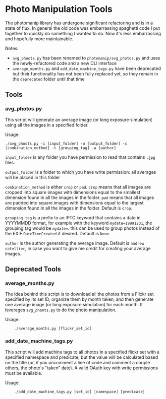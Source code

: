 # Photo Manipulation Tools

The photomanip library has undergone significant refactoring and is in a state of flux.
In general the old code was embarrassing spaghetti code I put together to quickly do something I wanted to do.
Now it's less embarrassing and hopefully more maintainable.

Notes:
* `avg_phoots.py` has been renamed to `photomanip/avg_photos.py` and uses the newly-refactored code and a new CLI interface
* `average_months.py` and `add_date_machine_tags.py` have been deprecated but their functionality has not been fully replaced yet, so they remain in the `deprecated` folder until that time

## Tools
### avg_photos.py

This script will generate an average image (or long exposure simulation) using all the images in a specified folder.

Usage:
```
./avg_phoots.py -i [input_folder] -o [output_folder] -c [combination_method] -t [grouping_tag] -a [author]
```
`input_folder` is any folder you have permission to read that contains `.jpg` files.

`output_folder` is a folder to which you have write permission: all averages will be placed in this folder

`combination_method` is either `crop` or `pad`. `crop` means that all images are cropped into square images with dimensions equal to the smallest dimension found in all the images in the folder. `pad` means that all images are padded into square images with dimensions equal to the largest dimension found in all the images in the folder. Default is `crop`.

`grouping_tag` is a prefix to an IPTC keyword that contains a date in YYYYMMDD format, for example with the keyword `mydate=19991231`, the grouping tag would be `mydate=`. this can be used to group photos instead of the EXIF `DateTimeCreated` if desired. Default is `None`.

`author` is the author generating the average image. Default is `andrew catellier`, in case you want to give me credit for creating your average images.

## Deprecated Tools
### average_months.py
The idea behind this script is to download all the photos from a Flickr set specified by its set ID, organize them by month taken, and then generate one average image (or long exposure simulation) for each month. It leverages `avg_phoots.py` to do the photo manipulation.

Usage:
```
    ./average_months.py [flickr_set_id]
```

### add_date_machine_tags.py

This script will add machine tags to all photos in a specified flickr set with a specified namespace and predicate, but the value will be calculated based on the title (or, if you uncomment a line of code and comment a couple others, the photo's "taken" date). A valid OAuth key with write permissions must be available.

Usage:
```
    ./add_date_machine_tags.py [set_id] [namespace] [predicate]
```
